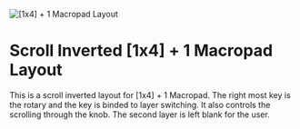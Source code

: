 ![[1x4] + 1 Macropad Layout](https://i.imgur.com/sgCWRe0.png)

# Scroll Inverted [1x4] + 1 Macropad Layout

This is a scroll inverted layout for [1x4] + 1 Macropad. The right most key is the rotary and the key is binded to layer switching. It also controls the scrolling through the knob. The second layer is left blank for the user.
